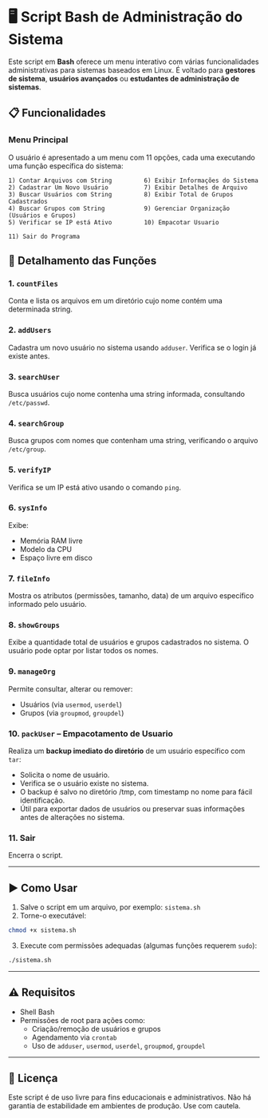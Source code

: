 # 🖥️ Script Bash de Administração do Sistema

Este script em **Bash** oferece um menu interativo com várias funcionalidades administrativas para sistemas baseados em Linux. É voltado para **gestores de sistema**, **usuários avançados** ou **estudantes de administração de sistemas**.

## 📋 Funcionalidades

### Menu Principal
O usuário é apresentado a um menu com 11 opções, cada uma executando uma função específica do sistema:

```
1) Contar Arquivos com String         6) Exibir Informações do Sistema
2) Cadastrar Um Novo Usuário          7) Exibir Detalhes de Arquivo
3) Buscar Usuários com String         8) Exibir Total de Grupos Cadastrados
4) Buscar Grupos com String           9) Gerenciar Organização (Usuários e Grupos)
5) Verificar se IP está Ativo         10) Empacotar Usuario
                                       
11) Sair do Programa
```

## 🔧 Detalhamento das Funções

### 1. `countFiles`
Conta e lista os arquivos em um diretório cujo nome contém uma determinada string.

### 2. `addUsers`
Cadastra um novo usuário no sistema usando `adduser`. Verifica se o login já existe antes.

### 3. `searchUser`
Busca usuários cujo nome contenha uma string informada, consultando `/etc/passwd`.

### 4. `searchGroup`
Busca grupos com nomes que contenham uma string, verificando o arquivo `/etc/group`.

### 5. `verifyIP`
Verifica se um IP está ativo usando o comando `ping`.

### 6. `sysInfo`
Exibe:
- Memória RAM livre
- Modelo da CPU
- Espaço livre em disco

### 7. `fileInfo`
Mostra os atributos (permissões, tamanho, data) de um arquivo específico informado pelo usuário.

### 8. `showGroups`
Exibe a quantidade total de usuários e grupos cadastrados no sistema. O usuário pode optar por listar todos os nomes.

### 9. `manageOrg`
Permite consultar, alterar ou remover:
- Usuários (via `usermod`, `userdel`)
- Grupos (via `groupmod`, `groupdel`)

### 10. `packUser` – Empacotamento de Usuario
Realiza um **backup imediato do diretório** de um usuário específico com `tar`:
- Solicita o nome de usuário.
- Verifica se o usuário existe no sistema.
- O backup é salvo no diretório /tmp, com timestamp no nome para fácil identificação.
- Útil para exportar dados de usuários ou preservar suas informações antes de alterações no sistema.

### 11. Sair
Encerra o script.

---

## ▶️ Como Usar

1. Salve o script em um arquivo, por exemplo: `sistema.sh`
2. Torne-o executável:

```bash
chmod +x sistema.sh
```

3. Execute com permissões adequadas (algumas funções requerem `sudo`):

```bash
./sistema.sh
```

---

## ⚠️ Requisitos

- Shell Bash
- Permissões de root para ações como:
  - Criação/remoção de usuários e grupos
  - Agendamento via `crontab`
  - Uso de `adduser`, `usermod`, `userdel`, `groupmod`, `groupdel`

---

## 📜 Licença

Este script é de uso livre para fins educacionais e administrativos. Não há garantia de estabilidade em ambientes de produção. Use com cautela.
